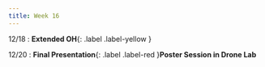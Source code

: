 ```yaml
---
title: Week 16
---
```


12/18
: **Extended OH**{: .label .label-yellow }

12/20
: **Final Presentation**{: .label .label-red }**Poster Session in Drone Lab**